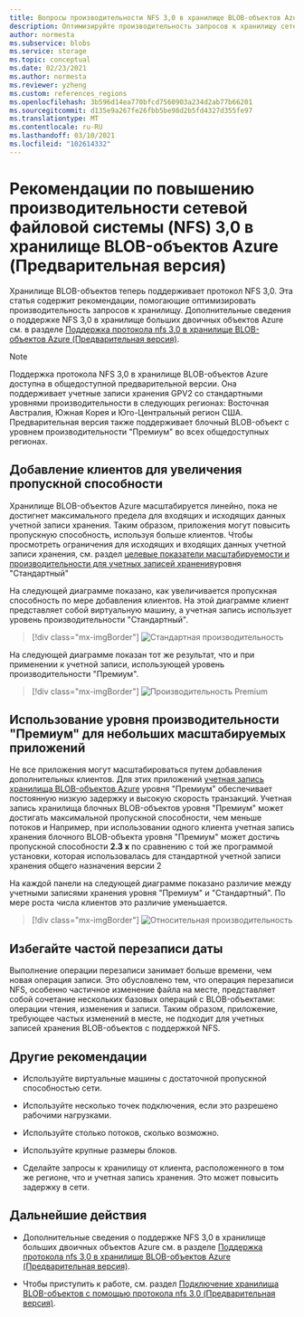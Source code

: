```yaml
---
title: Вопросы производительности NFS 3,0 в хранилище BLOB-объектов Azure (Предварительная версия) | Документация Майкрософт
description: Оптимизируйте производительность запросов к хранилищу сетевой файловой системы (NFS) 3,0, следуя рекомендациям, приведенным в этой статье.
author: normesta
ms.subservice: blobs
ms.service: storage
ms.topic: conceptual
ms.date: 02/23/2021
ms.author: normesta
ms.reviewer: yzheng
ms.custom: references_regions
ms.openlocfilehash: 3b596d14ea770bfcd7560903a234d2ab77b66201
ms.sourcegitcommit: d135e9a267fe26fbb5be98d2b5fd4327d355fe97
ms.translationtype: MT
ms.contentlocale: ru-RU
ms.lasthandoff: 03/10/2021
ms.locfileid: "102614332"
---
```

# <a name="network-file-system-nfs-30-performance-considerations-in-azure-blob-storage-preview"></a>Рекомендации по повышению производительности сетевой файловой системы (NFS) 3,0 в хранилище BLOB-объектов Azure (Предварительная версия)

Хранилище BLOB-объектов теперь поддерживает протокол NFS 3,0. Эта статья содержит рекомендации, помогающие оптимизировать производительность запросов к хранилищу. Дополнительные сведения о поддержке NFS 3,0 в хранилище больших двоичных объектов Azure см. в разделе [Поддержка протокола nfs 3,0 в хранилище BLOB-объектов Azure (Предварительная версия)](network-file-system-protocol-support.md).

> [!NOTE]
> Поддержка протокола NFS 3,0 в хранилище BLOB-объектов Azure доступна в общедоступной предварительной версии. Она поддерживает учетные записи хранения GPV2 со стандартными уровнями производительности в следующих регионах: Восточная Австралия, Южная Корея и Юго-Центральный регион США. Предварительная версия также поддерживает блочный BLOB-объект с уровнем производительности "Премиум" во всех общедоступных регионах.

## <a name="add-clients-to-increase-throughput"></a>Добавление клиентов для увеличения пропускной способности 

Хранилище BLOB-объектов Azure масштабируется линейно, пока не достигнет максимального предела для входящих и исходящих данных учетной записи хранения. Таким образом, приложения могут повысить пропускную способность, используя больше клиентов.  Чтобы просмотреть ограничения для исходящих и входящих данных учетной записи хранения, см. раздел [целевые показатели масштабируемости и производительности для учетных записей хранения](../common/scalability-targets-standard-account.md)уровня "Стандартный"

На следующей диаграмме показано, как увеличивается пропускная способность по мере добавления клиентов. На этой диаграмме клиент представляет собой виртуальную машину, а учетная запись использует уровень производительности "Стандартный". 

> [!div class="mx-imgBorder"]
> ![Стандартная производительность](./media/network-file-system-protocol-support-performance/standard-performance-tier.png)

На следующей диаграмме показан тот же результат, что и при применении к учетной записи, использующей уровень производительности "Премиум".

> [!div class="mx-imgBorder"]
> ![Производительность Premium](./media/network-file-system-protocol-support-performance/premium-performance-tier.png)

## <a name="use-premium-performance-tier-for-small-scale-applications"></a>Использование уровня производительности "Премиум" для небольших масштабируемых приложений

Не все приложения могут масштабироваться путем добавления дополнительных клиентов. Для этих приложений [учетная запись хранилища BLOB-объектов Azure](storage-blob-create-account-block-blob.md) уровня "Премиум" обеспечивает постоянную низкую задержку и высокую скорость транзакций. Учетная запись хранилища блочных BLOB-объектов уровня "Премиум" может достигать максимальной пропускной способности, чем меньше потоков и Например, при использовании одного клиента учетная запись хранения блочного BLOB-объекта уровня "Премиум" может достичь пропускной способности **2.3 x** по сравнению с той же программой установки, которая использовалась для стандартной учетной записи хранения общего назначения версии 2 

На каждой панели на следующей диаграмме показано различие между учетными записями хранения уровня "Премиум" и "Стандартный". По мере роста числа клиентов это различие уменьшается.  

> [!div class="mx-imgBorder"]
> ![Относительная производительность](./media/network-file-system-protocol-support-performance/relative-performance.png)

## <a name="avoid-frequent-overwrites-on-date"></a>Избегайте частой перезаписи даты

Выполнение операции перезаписи занимает больше времени, чем новая операция записи. Это обусловлено тем, что операция перезаписи NFS, особенно частичное изменение файла на месте, представляет собой сочетание нескольких базовых операций с BLOB-объектами: операции чтения, изменения и записи. Таким образом, приложение, требующее частых изменений в месте, не подходит для учетных записей хранения BLOB-объектов с поддержкой NFS. 

## <a name="other-best-practice-recommendations"></a>Другие рекомендации 

- Используйте виртуальные машины с достаточной пропускной способностью сети.

- Используйте несколько точек подключения, если это разрешено рабочими нагрузками.

- Используйте столько потоков, сколько возможно.

- Используйте крупные размеры блоков.

- Сделайте запросы к хранилищу от клиента, расположенного в том же регионе, что и учетная запись хранения. Это может повысить задержку в сети.

## <a name="next-steps"></a>Дальнейшие действия

- Дополнительные сведения о поддержке NFS 3,0 в хранилище больших двоичных объектов Azure см. в разделе [Поддержка протокола nfs 3,0 в хранилище BLOB-объектов Azure (Предварительная версия)](network-file-system-protocol-support.md).

- Чтобы приступить к работе, см. раздел [Подключение хранилища BLOB-объектов с помощью протокола nfs 3,0 (Предварительная версия)](network-file-system-protocol-support-how-to.md).
